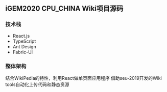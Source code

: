 ## iGEM2020 CPU_CHINA Wiki项目源码
### 技术栈

*  React.js
*  TypeScript
*  Ant Design
*  Fabric-UI

### 整体架构

结合WikiPedia的特性，利用React做单页面应用程序
借助seu-2019开发的Wiki tools自动化上传代码和静态资源